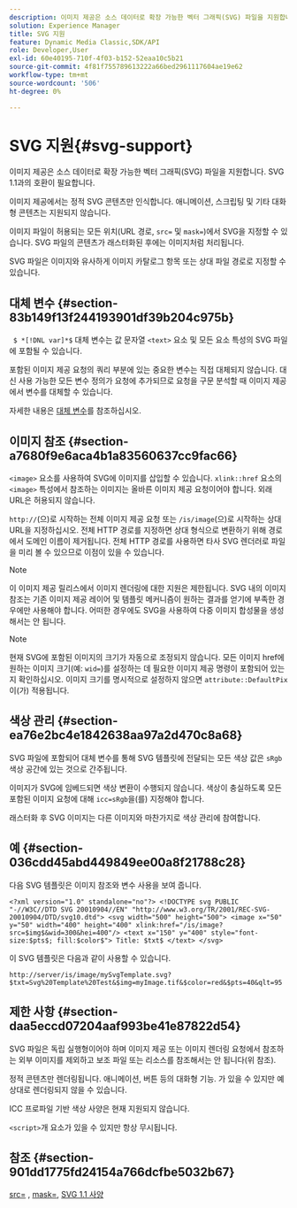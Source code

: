 ```yaml
---
description: 이미지 제공은 소스 데이터로 확장 가능한 벡터 그래픽(SVG) 파일을 지원합니다. SVG 1.1과의 호환이 필요합니다.
solution: Experience Manager
title: SVG 지원
feature: Dynamic Media Classic,SDK/API
role: Developer,User
exl-id: 60e40195-710f-4f03-b152-52eaa10c5b21
source-git-commit: 4f81f755789613222a66bed2961117604ae19e62
workflow-type: tm+mt
source-wordcount: '506'
ht-degree: 0%

---
```


# SVG 지원{#svg-support}

이미지 제공은 소스 데이터로 확장 가능한 벡터 그래픽(SVG) 파일을 지원합니다. SVG 1.1과의 호환이 필요합니다.

이미지 제공에서는 정적 SVG 콘텐츠만 인식합니다. 애니메이션, 스크립팅 및 기타 대화형 콘텐츠는 지원되지 않습니다.

이미지 파일이 허용되는 모든 위치(URL 경로, `src=` 및 `mask=`)에서 SVG을 지정할 수 있습니다. SVG 파일의 콘텐츠가 래스터화된 후에는 이미지처럼 처리됩니다.

SVG 파일은 이미지와 유사하게 이미지 카탈로그 항목 또는 상대 파일 경로로 지정할 수 있습니다.

## 대체 변수 {#section-83b149f13f244193901df39b204c975b}

` $ *[!DNL var]*$` 대체 변수는 값 문자열 `<text>` 요소 및 모든 요소 특성의 SVG 파일에 포함될 수 있습니다.

포함된 이미지 제공 요청의 쿼리 부분에 있는 중요한 변수는 직접 대체되지 않습니다. 대신 사용 가능한 모든 변수 정의가 요청에 추가되므로 요청을 구문 분석할 때 이미지 제공에서 변수를 대체할 수 있습니다.

자세한 내용은 [대체 변수](../../../../../is-api/http-ref/image-serving-api-ref/c-http-protocol-reference/c-syntax-and-features/r-is-http-substitution-variables.md#reference-90dc01aba44940e4acdd0c6476e7aa5a)를 참조하십시오.

## 이미지 참조 {#section-a7680f9e6aca4b1a83560637cc9fac66}

`<image>` 요소를 사용하여 SVG에 이미지를 삽입할 수 있습니다. `xlink::href` 요소의 `<image>` 특성에서 참조하는 이미지는 올바른 이미지 제공 요청이어야 합니다. 외래 URL은 허용되지 않습니다.

`http://`(으)로 시작하는 전체 이미지 제공 요청 또는 `/is/image`(으)로 시작하는 상대 URL을 지정하십시오. 전체 HTTP 경로를 지정하면 상대 형식으로 변환하기 위해 경로에서 도메인 이름이 제거됩니다. 전체 HTTP 경로를 사용하면 타사 SVG 렌더러로 파일을 미리 볼 수 있으므로 이점이 있을 수 있습니다.

>[!NOTE]
>
>이 이미지 제공 릴리스에서 이미지 렌더링에 대한 지원은 제한됩니다. SVG 내의 이미지 참조는 기존 이미지 제공 레이어 및 템플릿 메커니즘이 원하는 결과를 얻기에 부족한 경우에만 사용해야 합니다. 어떠한 경우에도 SVG을 사용하여 다중 이미지 합성물을 생성해서는 안 됩니다.

>[!NOTE]
>
>현재 SVG에 포함된 이미지의 크기가 자동으로 조정되지 않습니다. 모든 이미지 href에 원하는 이미지 크기(예: `wid=`)를 설정하는 데 필요한 이미지 제공 명령이 포함되어 있는지 확인하십시오. 이미지 크기를 명시적으로 설정하지 않으면 `attribute::DefaultPix`이(가) 적용됩니다.

## 색상 관리 {#section-ea76e2bc4e1842638aa97a2d470c8a68}

SVG 파일에 포함되어 대체 변수를 통해 SVG 템플릿에 전달되는 모든 색상 값은 `sRgb` 색상 공간에 있는 것으로 간주됩니다.

이미지가 SVG에 임베드되면 색상 변환이 수행되지 않습니다. 색상이 충실하도록 모든 포함된 이미지 요청에 대해 `icc=sRgb`을(를) 지정해야 합니다.

래스터화 후 SVG 이미지는 다른 이미지와 마찬가지로 색상 관리에 참여합니다.

## 예 {#section-036cdd45abd449849ee00a8f21788c28}

다음 SVG 템플릿은 이미지 참조와 변수 사용을 보여 줍니다.

`<?xml version="1.0" standalone="no"?> <!DOCTYPE svg PUBLIC "-//W3C//DTD SVG 20010904//EN" "http://www.w3.org/TR/2001/REC-SVG-20010904/DTD/svg10.dtd"> <svg width="500" height="500"> <image x="50" y="50" width="400" height="400" xlink:href="/is/image?src=$img$&wid=300&hei=400"/> <text x="150" y="400" style="font-size:$pts$; fill:$color$"> Title: $txt$ </text> </svg>`

이 SVG 템플릿은 다음과 같이 사용할 수 있습니다.

`http://server/is/image/mySvgTemplate.svg?$txt=Svg%20Template%20Test&$img=myImage.tif&$color=red&$pts=40&qlt=95`

## 제한 사항 {#section-daa5eccd07204aaf993be41e87822d54}

SVG 파일은 독립 실행형이어야 하며 이미지 제공 또는 이미지 렌더링 요청에서 참조하는 외부 이미지를 제외하고 보조 파일 또는 리소스를 참조해서는 안 됩니다(위 참조).

정적 콘텐츠만 렌더링됩니다. 애니메이션, 버튼 등의 대화형 기능. 가 있을 수 있지만 예상대로 렌더링되지 않을 수 있습니다.

ICC 프로파일 기반 색상 사양은 현재 지원되지 않습니다.

`<script>`개 요소가 있을 수 있지만 항상 무시됩니다.

## 참조 {#section-901dd1775fd24154a766dcfbe5032b67}

[src=](../../../../../is-api/http-ref/image-serving-api-ref/c-http-protocol-reference/c-command-reference/r-src.md#reference-f6506637778c4c69bf106a7924a91ab1) , [mask=](../../../../../is-api/http-ref/image-serving-api-ref/c-http-protocol-reference/c-command-reference/r-mask.md#reference-922254e027404fb890b850e2723ee06e), [SVG 1.1 사양](https://www.w3.org/TR/SVG11/)
